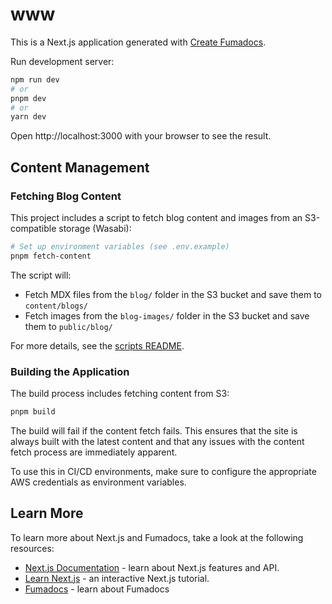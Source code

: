 # www

This is a Next.js application generated with
[Create Fumadocs](https://github.com/fuma-nama/fumadocs).

Run development server:

```bash
npm run dev
# or
pnpm dev
# or
yarn dev
```

Open http://localhost:3000 with your browser to see the result.

## Content Management

### Fetching Blog Content

This project includes a script to fetch blog content and images from an S3-compatible storage (Wasabi):

```bash
# Set up environment variables (see .env.example)
pnpm fetch-content
```

The script will:

- Fetch MDX files from the `blog/` folder in the S3 bucket and save them to `content/blogs/`
- Fetch images from the `blog-images/` folder in the S3 bucket and save them to `public/blog/`

For more details, see the [scripts README](./scripts/README.md).

### Building the Application

The build process includes fetching content from S3:

```bash
pnpm build
```

The build will fail if the content fetch fails. This ensures that the site is always built with the latest content and that any issues with the content fetch process are immediately apparent.

To use this in CI/CD environments, make sure to configure the appropriate AWS credentials as environment variables.

## Learn More

To learn more about Next.js and Fumadocs, take a look at the following
resources:

- [Next.js Documentation](https://nextjs.org/docs) - learn about Next.js
  features and API.
- [Learn Next.js](https://nextjs.org/learn) - an interactive Next.js tutorial.
- [Fumadocs](https://fumadocs.vercel.app) - learn about Fumadocs
